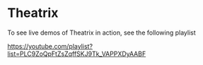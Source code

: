 # Theatrix

To see live demos of Theatrix in action, see the following playlist

https://youtube.com/playlist?list=PLC9ZoQpFtZsZqffSKJ9Tk_VAPPXDyAABF
